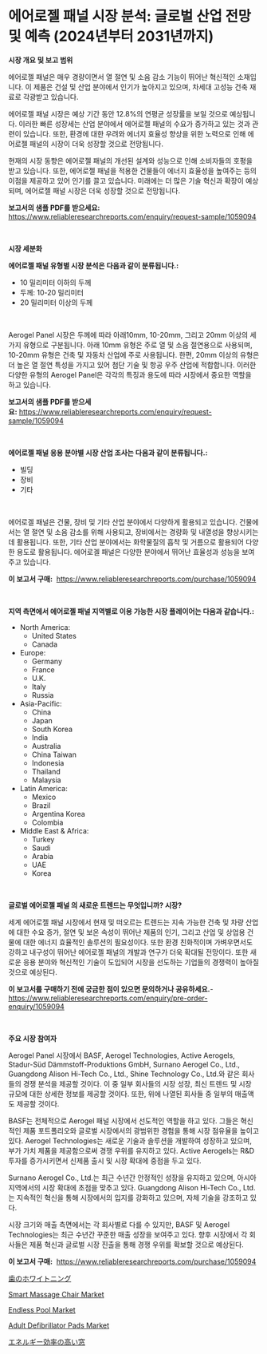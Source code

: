 <p><h1>에어로젤 패널 시장 분석: 글로벌 산업 전망 및 예측 (2024년부터 2031년까지)</h1></p><p><strong>시장 개요 및 보고 범위</strong></p>
<p><p>에어로젤 패널은 매우 경량이면서 열 절연 및 소음 감소 기능이 뛰어난 혁신적인 소재입니다. 이 제품은 건설 및 산업 분야에서 인기가 높아지고 있으며, 차세대 고성능 건축 재료로 각광받고 있습니다.</p><p>에어로젤 패널 시장은 예상 기간 동안 12.8%의 연평균 성장률을 보일 것으로 예상됩니다. 이러한 빠른 성장세는 산업 분야에서 에어로젤 패널의 수요가 증가하고 있는 것과 관련이 있습니다. 또한, 환경에 대한 우려와 에너지 효율성 향상을 위한 노력으로 인해 에어로젤 패널의 시장이 더욱 성장할 것으로 전망됩니다.</p><p>현재의 시장 동향은 에어로젤 패널의 개선된 설계와 성능으로 인해 소비자들의 호평을 받고 있습니다. 또한, 에어로젤 패널을 적용한 건물들이 에너지 효율성을 높여주는 등의 이점을 제공하고 있어 인기를 끌고 있습니다. 미래에는 더 많은 기술 혁신과 확장이 예상되며, 에어로젤 패널 시장은 더욱 성장할 것으로 전망됩니다.</p></p>
<p><strong>보고서의 샘플 PDF를 받으세요:</strong> <a href="https://www.reliableresearchreports.com/enquiry/request-sample/1059094">https://www.reliableresearchreports.com/enquiry/request-sample/1059094</a></p>
<p>&nbsp;</p>
<p><strong>시장 세분화</strong></p>
<p><strong>에어로젤 패널 유형별 시장 분석은 다음과 같이 분류됩니다.:</strong></p>
<p><ul><li>10 밀리미터 이하의 두께</li><li>두께: 10-20 밀리미터</li><li>20 밀리미터 이상의 두께</li></ul></p>
<p>&nbsp;</p>
<p><p>Aerogel Panel 시장은 두께에 따라 아래10mm, 10-20mm, 그리고 20mm 이상의 세 가지 유형으로 구분됩니다. 아래 10mm 유형은 주로 열 및 소음 절연용으로 사용되며, 10-20mm 유형은 건축 및 자동차 산업에 주로 사용됩니다. 한편, 20mm 이상의 유형은 더 높은 열 절연 특성을 가지고 있어 첨단 기술 및 항공 우주 산업에 적합합니다. 이러한 다양한 유형의 Aerogel Panel은 각각의 특징과 용도에 따라 시장에서 중요한 역할을 하고 있습니다.</p></p>
<p><strong>보고서의 샘플 PDF를 받으세요:</strong>&nbsp;<a href="https://www.reliableresearchreports.com/enquiry/request-sample/1059094">https://www.reliableresearchreports.com/enquiry/request-sample/1059094</a></p>
<p>&nbsp;</p>
<p><strong> 에어로젤 패널 응용 분야별 시장 산업 조사는 다음과 같이 분류됩니다.:</strong></p>
<p><ul><li>빌딩</li><li>장비</li><li>기타</li></ul></p>
<p>&nbsp;</p>
<p><p>에어로겔 패널은 건물, 장비 및 기타 산업 분야에서 다양하게 활용되고 있습니다. 건물에서는 열 절연 및 소음 감소를 위해 사용되고, 장비에서는 경량화 및 내열성을 향상시키는데 활용됩니다. 또한, 기타 산업 분야에서는 화학물질의 흡착 및 거름으로 활용되어 다양한 용도로 활용됩니다. 에어로겔 패널은 다양한 분야에서 뛰어난 효율성과 성능을 보여주고 있습니다.</p></p>
<p><strong>이 보고서 구매:</strong>&nbsp; <a href="https://www.reliableresearchreports.com/purchase/1059094">https://www.reliableresearchreports.com/purchase/1059094</a></p>
<p>&nbsp;</p>
<p><strong>지역 측면에서 에어로젤 패널 지역별로 이용 가능한 시장 플레이어는 다음과 같습니다.:</strong></p>
<p><ul>
    <li>
        North America:
        <ul>
            <li>United States</li>
            <li>Canada</li>
        </ul>
    </li>
    <li>
        Europe:
        <ul>
            <li>Germany</li>
            <li>France</li>
            <li>U.K.</li>
            <li>Italy</li>
            <li>Russia</li>
        </ul>
    </li>
    <li>
        Asia-Pacific:
        <ul>
            <li>China</li>
            <li>Japan</li>
            <li>South Korea</li>
            <li>India</li>
            <li>Australia</li>
            <li>China Taiwan</li>
            <li>Indonesia</li>
            <li>Thailand</li>
            <li>Malaysia</li>
        </ul>
    </li>
    <li>
        Latin America:
        <ul>
            <li>Mexico</li>
            <li>Brazil</li>
            <li>Argentina Korea</li>
            <li>Colombia</li>
        </ul>
    </li>
    <li>
        Middle East & Africa:
        <ul>
            <li>Turkey</li>
            <li>Saudi</li>
            <li>Arabia</li>
            <li>UAE</li>
            <li>Korea</li>
        </ul>
    </li>
    </ul></p>
<p>&nbsp;</p>
<p><strong>글로벌 에어로젤 패널 의 새로운 트렌드는 무엇입니까? 시장?</strong></p>
<p><p>세계 에어로젤 패널 시장에서 현재 및 떠오르는 트렌드는 지속 가능한 건축 및 차량 산업에 대한 수요 증가, 절연 및 보온 속성이 뛰어난 제품의 인기, 그리고 산업 및 상업용 건물에 대한 에너지 효율적인 솔루션의 필요성이다. 또한 환경 친화적이며 가벼우면서도 강하고 내구성이 뛰어난 에어로젤 패널의 개발과 연구가 더욱 확대될 전망이다. 또한 새로운 응용 분야와 혁신적인 기술이 도입되어 시장을 선도하는 기업들의 경쟁력이 높아질 것으로 예상된다.</p></p>
<p><strong>이 보고서를 구매하기 전에 궁금한 점이 있으면 문의하거나 공유하세요.</strong>- <a href="https://www.reliableresearchreports.com/enquiry/pre-order-enquiry/1059094">https://www.reliableresearchreports.com/enquiry/pre-order-enquiry/1059094</a></p>
<p>&nbsp;</p>
<p><strong>주요 시장 참여자</strong></p>
<p><p>Aerogel Panel 시장에서 BASF, Aerogel Technologies, Active Aerogels, Stadur-Süd Dämmstoff-Produktions GmbH, Surnano Aerogel Co., Ltd., Guangdong Alison Hi-Tech Co., Ltd., Shine Technology Co., Ltd.와 같은 회사들의 경쟁 분석을 제공할 것이다. 이 중 일부 회사들의 시장 성장, 최신 트렌드 및 시장 규모에 대한 상세한 정보를 제공할 것이다. 또한, 위에 나열된 회사들 중 일부의 매출액도 제공할 것이다.</p><p>BASF는 전체적으로 Aerogel 패널 시장에서 선도적인 역할을 하고 있다. 그들은 혁신적인 제품 포트폴리오와 글로벌 시장에서의 광범위한 경험을 통해 시장 점유율을 높이고 있다. Aerogel Technologies는 새로운 기술과 솔루션을 개발하여 성장하고 있으며, 부가 가치 제품을 제공함으로써 경쟁 우위를 유지하고 있다. Active Aerogels는 R&D 투자를 증가시키면서 신제품 출시 및 시장 확대에 중점을 두고 있다.</p><p>Surnano Aerogel Co., Ltd.는 최근 수년간 안정적인 성장을 유지하고 있으며, 아시아 지역에서의 시장 확대에 초점을 맞추고 있다. Guangdong Alison Hi-Tech Co., Ltd.는 지속적인 혁신을 통해 시장에서의 입지를 강화하고 있으며, 자체 기술을 강조하고 있다.</p><p>시장 크기와 매출 측면에서는 각 회사별로 다를 수 있지만, BASF 및 Aerogel Technologies는 최근 수년간 꾸준한 매출 성장을 보여주고 있다. 향후 시장에서 각 회사들은 제품 혁신과 글로벌 시장 진출을 통해 경쟁 우위를 확보할 것으로 예상된다.</p></p>
<p><strong>이 보고서 구매:</strong>&nbsp;&nbsp;<a href="https://www.reliableresearchreports.com/purchase/1059094">https://www.reliableresearchreports.com/purchase/1059094</a></p>
<p><p><a href="https://github.com/ksxzwxabcuynh011/Market-Research-Report-List-1/blob/main/27492044240.md">歯のホワイトニング</a></p><p><a href="https://github.com/mahnoor2003/Market-Research-Report-List-3/blob/main/smart-massage-chair-market.md">Smart Massage Chair Market</a></p><p><a href="https://github.com/BryceTownsendr/Market-Research-Report-List-4/blob/main/endless-pool-market.md">Endless Pool Market</a></p><p><a href="https://issuu.com/reportprime-2/docs/adult-defibrillator-pads-market-size-2030.pptx">Adult Defibrillator Pads Market</a></p><p><a href="https://github.com/mcbeesbxa270/Market-Research-Report-List-1/blob/main/35307294241.md">エネルギー効率の高い窓</a></p></p>
